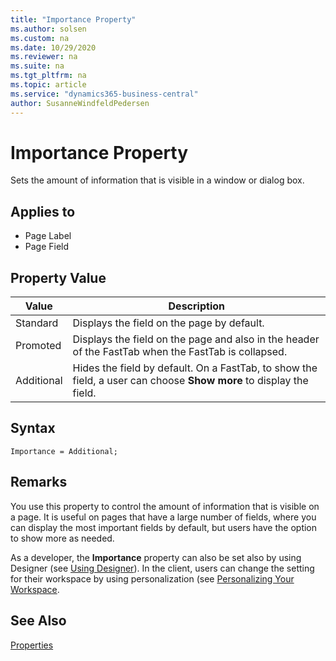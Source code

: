 ```yaml
---
title: "Importance Property"
ms.author: solsen
ms.custom: na
ms.date: 10/29/2020
ms.reviewer: na
ms.suite: na
ms.tgt_pltfrm: na
ms.topic: article
ms.service: "dynamics365-business-central"
author: SusanneWindfeldPedersen
---
```

[//]: # (START>DO_NOT_EDIT)
[//]: # (IMPORTANT:Do not edit any of the content between here and the END>DO_NOT_EDIT.)
[//]: # (Any modifications should be made in the .xml files in the ModernDev repo.)
# Importance Property
Sets the amount of information that is visible in a window or dialog box.

## Applies to
-   Page Label
-   Page Field

## Property Value

|Value|Description|
|-----------|---------------------------------------|
|Standard|Displays the field on the page by default.|
|Promoted|Displays the field on the page and also in the header of the FastTab when the FastTab is collapsed.|
|Additional|Hides the field by default. On a FastTab, to show the field, a user can choose **Show more** to display the field.|
[//]: # (IMPORTANT: END>DO_NOT_EDIT)
## Syntax

```AL
Importance = Additional;
```
  
## Remarks

You use this property to control the amount of information that is visible on a page. It is useful on pages that have a large number of fields, where you can display the most important fields by default, but users have the option to show more as needed.  

As a developer, the **Importance** property can also be set also by using Designer (see [Using Designer](../devenv-inclient-designer.md)). In the client, users can change the setting for their workspace by using personalization (see [Personalizing Your Workspace](/dynamics365/business-central/ui-personalization-user).

## See Also

[Properties](devenv-properties.md)